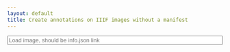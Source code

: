 ```yaml
---
layout: default
title: Create annotations on IIIF images without a manifest
---
```


<form id="enteriiifitem" style="padding-bottom: 20px">
<input style="width:100%" type="text" name="iiifurl" id="iiifurl" placeholder="Load image, should be info.json link">
</form>
<script src="https://cdnjs.cloudflare.com/ajax/libs/openseadragon/2.4.0/openseadragon.min.js"></script><script src="https://annotorious.github.io/latest/annotorious.min.js"></script>
<link rel="stylesheet" type="text/css" href="https://annotorious.github.io/css/style.css">
<link rel="stylesheet" type="text/css" href="https://annotorious.github.io/latest/themes/dark/annotorious-dark.css">
<div id="viewer" style="display:none">
<div id="openseadragon" style="height: 100vh; position: relative;" class="viewer"></div>
<button id="map-annotate-button" onclick="anno.activateSelector();" href="#">
  ADD ANNOTATION
</button>
</div>

<script>
document.getElementById("enteriiifitem").onsubmit= function() {
  localStorage.setItem('osviewer', document.getElementById("iiifurl").value);
  location.reload();
  loadanno();
  return false;
}
document.getElementById("viewer").addEventListener("load", loadanno());

function loadanno() {
var tilesource = localStorage['osviewer'] ? localStorage['osviewer'] : 'https://repository.duke.edu/iipsrv/iipsrv.fcgi?IIIF=/srv/perkins/repo_deriv/multires_image/40/58/a6/28/4058a628-c593-463e-9736-8a821e178fee/info.json';
document.getElementById('viewer').style.display = 'block';
var viewer = OpenSeadragon({
  id: "openseadragon",
  prefixUrl: "https://annotorious.github.io/js/openseadragon/images/",
  showNavigator: false,
  sequenceMode: true,
  tileSources: [
    tilesource
    ]
});
anno.makeAnnotatable(viewer);
var matching = {}
viewer.addHandler('open', function(){
  var all_annos = []
{% for annotation in site.annotations %}
  var annotation = JSON.parse({{annotation.content | jsonify}})
  if (annotation['@context'].indexOf('w3') > -1 && annotation.target && tilesource.indexOf(annotation.target.id.split("#xywh=")[0]) > -1){
    all_annos.push(annotation)
    var xywh = annotation.target.id.split("#xywh=").slice(-1)[0].split(",");
    var bounds = viewer.viewport.getBounds(true);
    var currentRect = viewer.viewport.viewportToImageRectangle(bounds);
    var cords = viewer.world.getItemAt(0).imageToViewportRectangle(parseFloat(xywh[0]), parseFloat(xywh[1]), parseFloat(xywh[2]), parseFloat(xywh[3]))
    var id = xywh.map(function (x) {
      return parseInt(x);
    });
    matching[id.join(",")] = "{{annotation.slug}}"
    var loadanno = {}
    loadanno['src'] = 'dzi://openseadragon/something'
    loadanno['text'] = annotation['body']['value'];
    loadanno['shapes'] = [{"type": "rect", "geometry": cords}]
    anno.addAnnotation(loadanno)
  }
{% endfor %}
  localStorage.setItem(tilesource, JSON.stringify(all_annos))
});
anno.addHandler('onAnnotationCreated', function(annotation) {
    var annotation_text = buildAnno(annotation, tilesource)
if (localStorage[tilesource]) {
  var existing = JSON.parse(localStorage[tilesource])
  annotation_text = _.uniq(existing.concat(annotation_text))
}
localStorage.setItem(tilesource, JSON.stringify(annotation_text))
create_items('{{site.api_server}}', '{{site.url}}{{site.baseurl}}')

});

anno.addHandler('onAnnotationUpdated', function(annotation) {
    var annotation_text = buildAnno(annotation, tilesource)
    var existing = JSON.parse(localStorage[tilesource])
    var id = annotation_text[0].target.id.split("#xywh=").slice(-1)[0].split(",").map(function (x) {
      return parseInt(x);
    });
    var position = parseInt(matching[id.join(",")].split("-").slice(-1)[0]) - 1;
    existing[position] = annotation_text[0];
    localStorage.setItem(tilesource, JSON.stringify(existing))
    create_items('{{site.api_server}}', '{{site.url}}{{site.baseurl}}')
});

anno.addHandler('onAnnotationRemoved', function(annotation) {
  var annotation_text = buildAnno(annotation, tilesource)
  var existing = JSON.parse(localStorage[tilesource])
  var id = annotation_text[0].target.id.split("#xywh=").slice(-1)[0].split(",").map(function (x) {
    return parseInt(x);
  });
  var position = parseInt(matching[id.join(",")].split("-").slice(-1)[0]) - 1;
  existing.splice(position, 1)
  localStorage.setItem(tilesource, JSON.stringify(existing))
  create_items('{{site.api_server}}', '{{site.url}}{{site.baseurl}}')
});

function buildAnno(annotation, tilesource){
  var boundingrect = annotorious['geometry'].getBoundingRect(annotation.shapes[0]).geometry
  var rect =  new OpenSeadragon.Rect(boundingrect['x'], boundingrect['y'], boundingrect['width'], boundingrect['height'])
  var imageitems = viewer.viewport.viewportToImageRectangle(rect)
  var targetid = tilesource.replace("/info.json", "") + `#xywh=${imageitems['x']},${imageitems['y']},${imageitems['width']},${imageitems['height']}`
  var annotation = [{
"type": "Annotation",
"@context": "http://www.w3.org/ns/anno.jsonld",
"body": {
  "value": `${annotation.text}`,
  "type": "TextualBody",
  "format": "text/html"
},
"target": {
  "id": `${targetid}`,
  "type": "Canvas"
}
}]
return annotation
}
}
</script>
<style>
      #map-annotate-button {
        position:relative;
        bottom:100vh;
        float: right;
        right: 10px;
        margin-top: 15px;
        background-color:#000;
        color:#fff;
        padding:3px 8px;
        z-index:10000;
        font-size:11px;
        text-decoration:none;
      }
</style>
